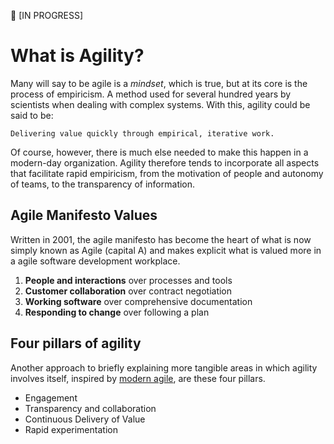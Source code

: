 :construction: [IN PROGRESS]

# What is Agility?

Many will say to be agile is a _mindset_, which is true, but at its core is the process of empiricism. A method used for several hundred years by scientists when dealing with complex systems.
With this, agility could be said to be:

`Delivering value quickly through empirical, iterative work.`

Of course, however, there is much else needed to make this happen in a modern-day organization. Agility therefore tends to incorporate all aspects that facilitate rapid empiricism, from the motivation of people and autonomy of teams, to the transparency of information.

## **Agile Manifesto Values**

Written in 2001, the agile manifesto has become the heart of what is now simply known as Agile (capital A) and makes explicit what is valued more in a agile software development workplace.

1. **People and interactions** over processes and tools
2. **Customer collaboration** over contract negotiation
3. **Working software** over comprehensive documentation
4. **Responding to change** over following a plan

## **Four pillars of agility**

Another approach to briefly explaining more tangible areas in which agility involves itself, inspired by [modern agile](http://modernagile.org/), are these four pillars.

- Engagement
- Transparency and collaboration
- Continuous Delivery of Value
- Rapid experimentation
